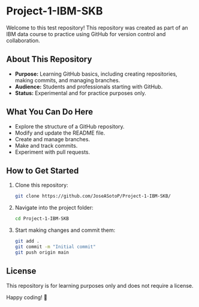 # Project-1-IBM-SKB

Welcome to this test repository! This repository was created as part of an IBM data course to practice using GitHub for version control and collaboration.

## About This Repository
- **Purpose:** Learning GitHub basics, including creating repositories, making commits, and managing branches.
- **Audience:** Students and professionals starting with GitHub.
- **Status:** Experimental and for practice purposes only.

## What You Can Do Here
- Explore the structure of a GitHub repository.
- Modify and update the README file.
- Create and manage branches.
- Make and track commits.
- Experiment with pull requests.

## How to Get Started
1. Clone this repository:
   ```sh
   git clone https://github.com/JoseASotoP/Project-1-IBM-SKB/
   ```
2. Navigate into the project folder:
   ```sh
   cd Project-1-IBM-SKB
   ```
3. Start making changes and commit them:
   ```sh
   git add .
   git commit -m "Initial commit"
   git push origin main
   ```

## License
This repository is for learning purposes only and does not require a license.

Happy coding! 🚀

